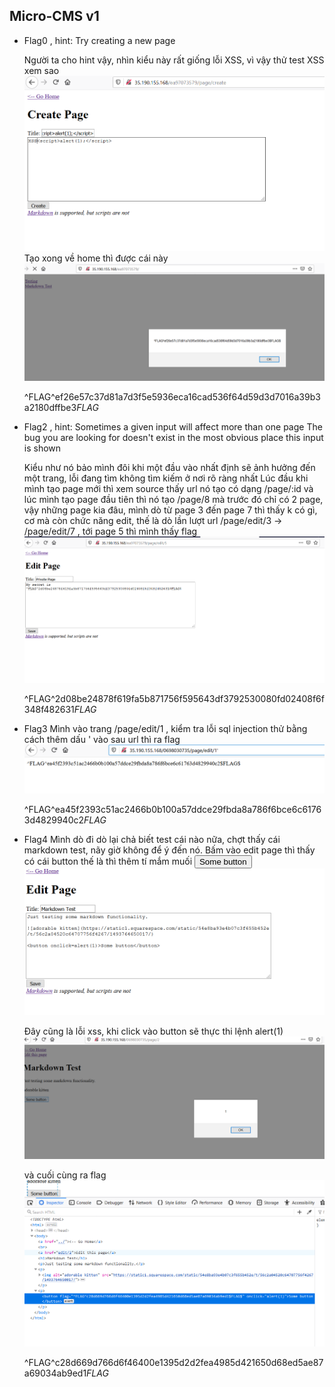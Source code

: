 ## Micro-CMS v1

- Flag0 , hint: Try creating a new page

  Người ta cho hint vậy, nhìn kiểu này rất giống lỗi XSS,  vì vậy thử test XSS xem sao
  <img src="./1.png">
  Tạo xong về home thì được cái này
  <img src="./2.png">

  ^FLAG^ef26e57c37d81a7d3f5e5936eca16cad536f64d59d3d7016a39b3a2180dffbe3$FLAG$

- Flag2 , hint: 
    Sometimes a given input will affect more than one page
    The bug you are looking for doesn't exist in the most obvious place this input is shown

  Kiểu như nó bảo mình đôi khi một đầu vào nhất định sẽ ảnh hưởng đến một trang, lỗi đang tìm không tìm kiếm ở nơi rõ ràng nhất
  Lúc đầu khi mình tạo page mới thì xem source thấy url nó tạo có dạng /page/:id và lúc mình tạo page đầu tiên thì nó tạo /page/8
  mà trước đó chỉ có 2 page, vậy những page kia đâu, mình dò từ page 3 đến page 7 thì thấy k có gì, cơ mà còn chức năng edit, thế là dò
  lần lượt url /page/edit/3 -> /page/edit/7 , tới page 5 thì mình thấy flag
  <img src="./3.png">

  ^FLAG^2d08be24878f619fa5b871756f595643df3792530080fd02408f6f348f482631$FLAG$

- Flag3
  Mình vào trang /page/edit/1 , kiểm tra lỗi sql injection thử bằng cách thêm dấu ' vào sau url thì ra flag
  <img src="./4.png">

  ^FLAG^ea45f2393c51ac2466b0b100a57ddce29fbda8a786f6bce6c61763d4829940c2$FLAG$

- Flag4 
  Mình dò đi dò lại chả biết test cái nào nữa, chợt thấy cái markdown test, nãy giờ không để ý đến nó. Bấm vào edit page thì thấy có cái button
  thế là thì thêm tí mắm muối <button onclick=alert(1)>Some button </button>
  <img src="./5.png">

  Đây cũng là lỗi xss, khi click vào button sẽ thực thi lệnh alert(1)
  <img src="./6.png">

  và cuối cùng ra flag
  <img src="./7.png">

  ^FLAG^c28d669d766d6f46400e1395d2d2fea4985d421650d68ed5ae87a69034ab9ed1$FLAG$
  